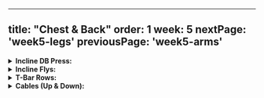   ---
title: "Chest & Back"
order: 1
week: 5
nextPage: 'week5-legs'
previousPage: 'week5-arms'
---

<details>
<summary><b>Incline DB Press:</b></summary

<figure class="video_container">
  <video controls={true}>
    <source src="https://github.com/jakebayliss/jpfitness/assets/101162903/bd252ef6-432b-4262-94e4-1abf2ad90b36" type="video/mp4">
  </video>
</figure>

- [WARM UP]

- This week we're back to starting with Incline DB Press - if you're feeling that your lower chest isn't getting enough love then now's the perfect time to sub out incline DB press with decline DB press - as always be careful with how heavy you go if it's your first time!

- Careful with your form picking up heavy dumbbells, I know better than most about annoying back pain caused from the gym

- Bench angle determines where on your chest is activated - the higher up you go (to a certain point then it becomes majoritively shoulders) the more upper chest it works

- If you're happy with where your upper chest is and you'd much rather work your entire chest then scroll down to the 'bench' section and implement dumbbell flat bench here

- Form is crucial here, especially as you increase weight - careful not to go below your shoulder line on the downward part of movement

- I'm currently on 40kg dumbbells for incline press, 6 reps, working my way up to 8 reps gradually!

</details>

<details>
<summary><b>Incline Flys:</b></summary

<figure class="video_container">
  <video controls={true}>
    <source src="https://github.com/jakebayliss/jpfitness/assets/101162903/2f427229-a846-4885-a1c9-8bc46e6d4deb" type="video/mp4">
  </video>
</figure>

- Straight into these after Incline DB, make sure you treat the transition as a superset

- Slow and controlled is key, get your arms at the right angle so it's not ripping your shoulders but it's also engaging your chest as much as possible

- Arm angle is also key - don't straight arm it but also don't chest press, find that sweet spot in-between to maximise chest gains while minimising the risk of shoulder injuries

- I'm on 14kg dumbbells for incline flys

</details>

<details>
<summary><b>T-Bar Rows:</b></summary

<figure class="video_container">
  <video controls={true}>
    <source src="https://github.com/jakebayliss/jpfitness/assets/101162903/020282fd-4df4-43b4-9f2c-453d9984807c" type="video/mp4">
  </video>
</figure>

- Form form form - don't go too heavy until you've got your form 100% down

- Do not injure your back doing these, be extremely careful and if you have any doubts ask a gym employee for assistance

- For similar reasons to not doing deadlifts my T-bar row weight is not that high - I'm mainly concerned about form so will max out at around two plates

- Currently on 2 20kg plates and one 5 kg plate going for 12 reps per set

</details>

<details>
<summary><b>Cables (Up & Down):</b></summary

<figure class="video_container">
  <video controls={true}>
    <source src="https://github.com/jakebayliss/jpfitness/assets/101162903/c0210bf8-9ee6-4800-b910-5776277e9497" type="video/mp4">
  </video>
</figure>

- Killer superset, if I'm feeling frisky then I sometimes do a set of 10-15 pushups as a superset to really annihilate the chest

- Position the cables at or slightly above head height

- Position yourself at the centre of the machine, then step forward into the space in front and lock your legs in place

- I'm then looking to find the perfect arm angle (the same angle you used on incline DB flys up above) to maximise chest gains while minimising shoulder injuries

- Lock your arms in place and pull with your chest, squeezing as hard as you can as your hands touch

- I do 12.5kg in downward flys for 10 reps 

<figure class="video_container">
  <video controls={true}>
    <source src="https://github.com/jakebayliss/jpfitness/assets/101162903/da2a3c73-eb8f-4ac2-ab6d-24fca3e48929" type="video/mp4">
  </video>
</figure>

- As above, position yourself in the centre of the machine but this time don't step forward

- Legs shoulder width apart, arms similar angle to above

- Stick your chest out and pull up with your chest, activating it the whole way through

- Squeeze at the top, 12 reps minimum and now is when I would superset with pushups if you have it in you!

- I do 10.5kg for 8 reps in this direction

<details>

<details>
<summary><b>Lat Pulldowns:</b></summary

<figure class="video_container">
  <video controls={true}>
    <source src="https://github.com/jakebayliss/jpfitness/assets/101162903/5e8962cd-27c9-42cf-8343-fa18049ad5be" type="video/mp4">
  </video>
</figure>

- Very important to build your complete back and give you WINGS

- Strict form as always, make sure to pull all the way down and engage your lats, don't pull with your arms/biceps

- Squeeze as hard as you can at the bottom for maximum effectiveness

- I like to use the lat pulldown machine at around 65kg currently for 8 reps, working my way up to controlled bodyweight pulldowns

</details>

<details>
<summary><b>Bench:</b></summary

<figure class="video_container">
  <video controls={true}>
    <source src="https://github.com/jakebayliss/jpfitness/assets/101162903/3a4c57f0-350e-4f34-ac68-8f31df85b063" type="video/mp4">
  </video>
</figure>

- Just when you think you're done for the day I hit you with flat bench press

- Slow and controlled, come down to just above your chest every rep, don't bounce the bar off it but make sure you get full range of motion

- If you're unsure or not confident in yourself as you're just starting out then get someone friendly in the gym to come assist/spot you!

- Typically rep 70kg after a long chest session for 3-4 sets - I'm usually absolutely ruined at this stage of the workout so 4 sets is sometimes beyond me!

</details>

<details>
<summary><b>Pull-Ups:</b></summary

<figure class="video_container">
  <video controls={true}>
    <source src="https://github.com/jakebayliss/jpfitness/assets/101162903/0f958bb8-56d0-4fea-b417-13ba49ad6869" type="video/mp4">
  </video>
</figure>

- Final exercise!!! x3 sets of pull ups (preferably non-assisted) but if you require assistance then that's perfectly fine too!

- If you can only do a handful of reps that's totally fine too, keep at it and gradually build yourself up to 8-12 reps

- Here I'm looking to pull up with the lats and back - not with your arms, get your head as high as possible and hold at the top

- As many bodyweight reps as you can for 3 sets!

</details>